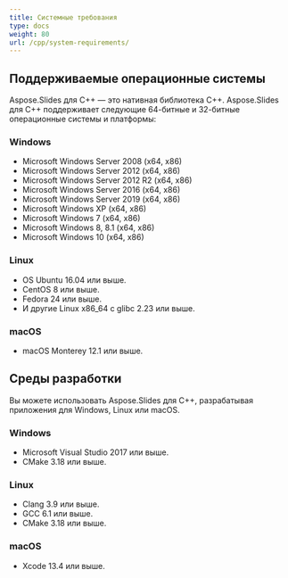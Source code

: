 ```yaml
---  
title: Системные требования  
type: docs  
weight: 80  
url: /cpp/system-requirements/  
---  
```


## **Поддерживаемые операционные системы**  
Aspose.Slides для C++ — это нативная библиотека C++. Aspose.Slides для C++ поддерживает следующие 64-битные и 32-битные операционные системы и платформы:  

### **Windows**  
- Microsoft Windows Server 2008 (x64, x86)  
- Microsoft Windows Server 2012 (x64, x86)  
- Microsoft Windows Server 2012 R2 (x64, x86)  
- Microsoft Windows Server 2016 (x64, x86)  
- Microsoft Windows Server 2019 (x64, x86)  
- Microsoft Windows XP (x64, x86)  
- Microsoft Windows 7 (x64, x86)  
- Microsoft Windows 8, 8.1 (x64, x86)  
- Microsoft Windows 10 (x64, x86)  

### **Linux**  
- OS Ubuntu 16.04 или выше.  
- CentOS 8 или выше.  
- Fedora 24 или выше.  
- И другие Linux x86_64 с glibc 2.23 или выше.  

### **macOS**  
- macOS Monterey 12.1 или выше.  

## **Среды разработки**  
Вы можете использовать Aspose.Slides для C++, разрабатывая приложения для Windows, Linux или macOS.  

### **Windows**  
- Microsoft Visual Studio 2017 или выше.  
- CMake 3.18 или выше.  

### **Linux**  
- Clang 3.9 или выше.  
- GCC 6.1 или выше.  
- CMake 3.18 или выше.  

### **macOS**  
- Xcode 13.4 или выше.  